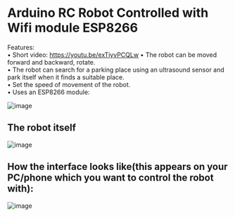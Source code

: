 # Arduino RC Robot Controlled with Wifi module ESP8266
Features:  
• Short video: https://youtu.be/exTiyvPCQLw
•	The robot can be moved forward and backward, rotate.  
•	The robot can search for a parking place using an ultrasound sensor and park itself when it finds a suitable place.  
•	Set the speed of movement of the robot.  
• Uses an ESP8266 module:

![image](https://user-images.githubusercontent.com/37183688/52792345-cf5f1c80-3073-11e9-923b-7a9524661bd4.png)
  
## The robot itself  
![image](https://user-images.githubusercontent.com/37183688/52792243-8eff9e80-3073-11e9-9798-5209d822b6c1.png)  
## How the interface looks like(this appears on your PC/phone which you want to control the robot with):  

![image](https://user-images.githubusercontent.com/37183688/52792090-36c89c80-3073-11e9-8036-ea694595a494.png)  
